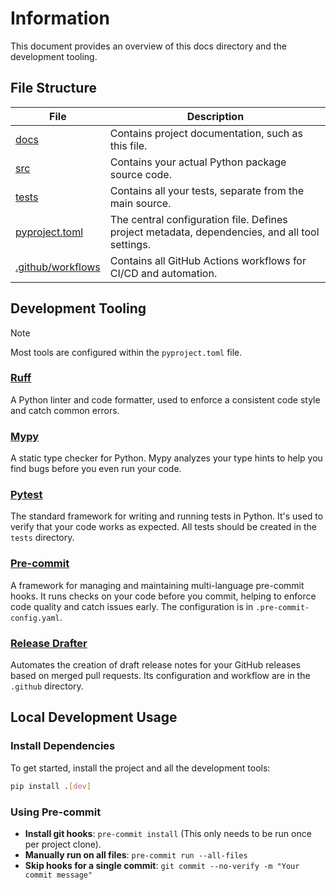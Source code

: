 # Information
This document provides an overview of this docs directory and the development tooling.

## File Structure
| File | Description |
|--|--|
| [docs](./docs) | Contains project documentation, such as this file. |
| [src](./src) | Contains your actual Python package source code. |
| [tests](./tests) | Contains all your tests, separate from the main source. |
| [pyproject.toml](./pyproject.toml) | The central configuration file. Defines project metadata, dependencies, and all tool settings. |
| [.github/workflows](./.github/workflows) | Contains all GitHub Actions workflows for CI/CD and automation. |

## Development Tooling
> [!NOTE]
> Most tools are configured within the `pyproject.toml` file.

### [Ruff](https://github.com/astral-sh/ruff)
A Python linter and code formatter, used to enforce a consistent code style and catch common errors.

### [Mypy](https://github.com/python/mypy)
A static type checker for Python. Mypy analyzes your type hints to help you find bugs before you even run your code.

### [Pytest](https://github.com/pytest-dev/pytest)
The standard framework for writing and running tests in Python. It's used to verify that your code works as expected. All tests should be created in the `tests` directory.

### [Pre-commit](https://github.com/pre-commit/pre-commit)
A framework for managing and maintaining multi-language pre-commit hooks. It runs checks on your code before you commit, helping to enforce code quality and catch issues early. The configuration is in `.pre-commit-config.yaml`.

### [Release Drafter](https://github.com/release-drafter/release-drafter)
Automates the creation of draft release notes for your GitHub releases based on merged pull requests. Its configuration and workflow are in the `.github` directory.

## Local Development Usage
### Install Dependencies
To get started, install the project and all the development tools:
```bash
pip install .[dev]
```

### Using Pre-commit
- **Install git hooks**: `pre-commit install` (This only needs to be run once per project clone).
- **Manually run on all files**: `pre-commit run --all-files`
- **Skip hooks for a single commit**: `git commit --no-verify -m "Your commit message"`